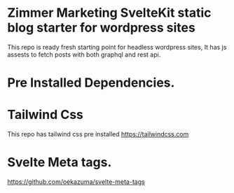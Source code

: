 # Zimmer Marketing SvelteKit static blog starter for wordpress sites

This repo is ready fresh starting point for headless wordpress sites, It has js assests to fetch posts with both graphql and rest api.

# Pre Installed Dependencies.

# Tailwind Css

This repo has tailwind css pre installed
https://tailwindcss.com

# Svelte Meta tags.

https://github.com/oekazuma/svelte-meta-tags
